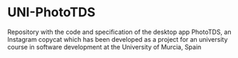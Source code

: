 # UNI-PhotoTDS
Repository with the code and specification of the desktop app PhotoTDS, an Instagram copycat which has been developed as a project for an university course in software development at the University of Murcia, Spain
